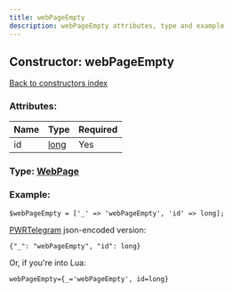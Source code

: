```yaml
---
title: webPageEmpty
description: webPageEmpty attributes, type and example
---
```

## Constructor: webPageEmpty  
[Back to constructors index](index.md)



### Attributes:

| Name     |    Type       | Required |
|----------|---------------|----------|
|id|[long](../types/long.md) | Yes|



### Type: [WebPage](../types/WebPage.md)


### Example:

```
$webPageEmpty = ['_' => 'webPageEmpty', 'id' => long];
```  

[PWRTelegram](https://pwrtelegram.xyz) json-encoded version:

```
{"_": "webPageEmpty", "id": long}
```


Or, if you're into Lua:  


```
webPageEmpty={_='webPageEmpty', id=long}

```


